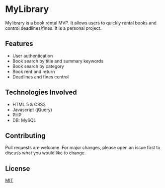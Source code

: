 # MyLibrary

Mylibrary is a book rental MVP. It allows users to quickly rental books and control deadlines/fines.
It is a personal project.


## Features

<ul>
  <li>User authentication</li>
  <li>Book search by title and summary keywords</li>
  <li>Book search by category</li>
  <li>Book rent and return</li>
  <li>Deadlines and fines control</li>
</ul>

## Technologies Involved

<ul>
  <li>HTML 5 & CSS3</li>
  <li>Javascript (jQuery)</li>
  <li>PHP</li>
  <li>DB: MySQL</li>
</ul>


## Contributing
Pull requests are welcome. For major changes, please open an issue first to discuss what you would like to change.


## License
[MIT](https://choosealicense.com/licenses/mit/)

